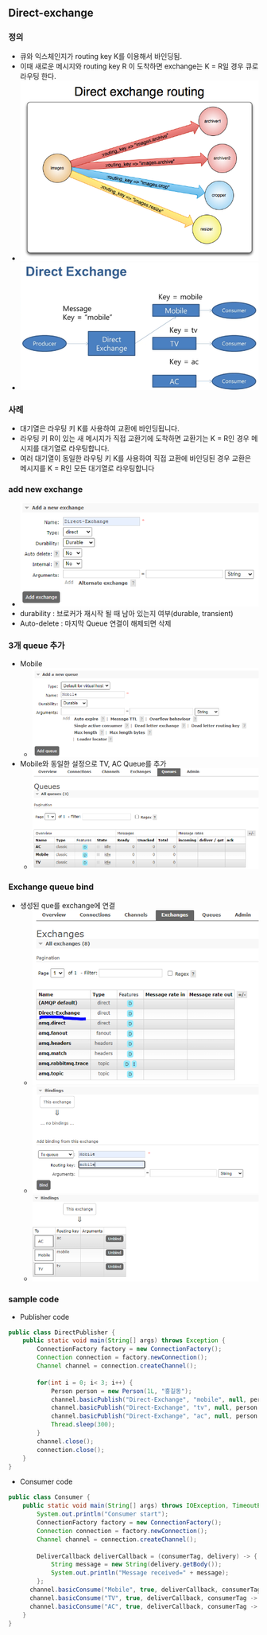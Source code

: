 ## Direct-exchange
### 정의
* 큐와 익스체인지가 routing key K를 이용해서 바인딩됨.
* 이때 새로운 메시지와 routing key R 이 도착하면 exchange는 K = R일 경우 큐로 라우팅 한다.
* ![img.png](img/direct-exchange.png)
* ![img.png](img/direct-exchange-1.png)

### 사례
* 대기열은 라우팅 키 K를 사용하여 교환에 바인딩됩니다.
* 라우팅 키 R이 있는 새 메시지가 직접 교환기에 도착하면 교환기는 K = R인 경우 메시지를 대기열로 라우팅합니다.
* 여러 대기열이 동일한 라우팅 키 K를 사용하여 직접 교환에 바인딩된 경우 교환은 메시지를 K = R인 모든 대기열로 라우팅합니다

### add new exchange
* ![img.png](img/direct-exchange-add.png)
* durability : 브로커가 재시작 될 때 남아 있는지 여부(durable, transient)
* Auto-delete : 마지막 Queue 연결이 해제되면 삭제

### 3개 queue 추가
* Mobile
  * ![img.png](img/direct-exchange-que-add.png)
* Mobile와 동일한 설정으로 TV, AC Queue를 추가
  * ![img.png](img/queue-list.png)

### Exchange queue bind
* 생성된 que를 exchange에 연결
  * ![img.png](img/direct-exchange-binding1.png)
  * ![img.png](img/direct-exchage-binding-mobile.png)
  * ![img.png](img/direct-exchange-binding-list.png)

### sample code
* Publisher code
```java
public class DirectPublisher {
    public static void main(String[] args) throws Exception {
        ConnectionFactory factory = new ConnectionFactory();
        Connection connection = factory.newConnection();
        Channel channel = connection.createChannel();

        for(int i = 0; i< 3; i++) {
            Person person = new Person(1L, "홍길동");
            channel.basicPublish("Direct-Exchange", "mobile", null, person.toString().getBytes());
            channel.basicPublish("Direct-Exchange", "tv", null, person.toString().getBytes());
            channel.basicPublish("Direct-Exchange", "ac", null, person.toString().getBytes());
            Thread.sleep(300);
        }
        channel.close();
        connection.close();
    }
}
```

* Consumer code
```java
public class Consumer {
    public static void main(String[] args) throws IOException, TimeoutException {
        System.out.println("Consumer start");
        ConnectionFactory factory = new ConnectionFactory();
        Connection connection = factory.newConnection();
        Channel channel = connection.createChannel();

        DeliverCallback deliverCallback = (consumerTag, delivery) -> {
            String message = new String(delivery.getBody());
            System.out.println("Message received=" + message);
        };
      channel.basicConsume("Mobile", true, deliverCallback, consumerTag -> {});
      channel.basicConsume("TV", true, deliverCallback, consumerTag -> {});
      channel.basicConsume("AC", true, deliverCallback, consumerTag -> {});
    }
}
```